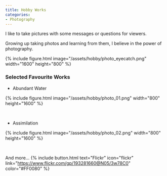 ```yaml
---
title: Hobby Works
categories:
- Photography
---
```

I like to take pictures with some messages or questions for viewers. 

Growing up taking photos and learning from them, I believe in the power of photography.

{% include figure.html image="/assets/hobby/photo_eyecatch.png" width="1600" height="800" %}

<!-- more -->
### Selected Favourite Works
* Abundant Water

{% include figure.html image="/assets/hobby/photo_01.png" width="800" height="1600" %}

<br>

* Assimilation

{% include figure.html image="/assets/hobby/photo_02.png" width="800" height="1600" %}

<br>

And more...
{% include button.html text="Flickr" icon="flickr" link="https://www.flickr.com/gp/193281660@N05/3w78C0" color="#FF0080" %}
